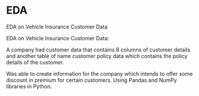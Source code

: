 # EDA
EDA on Vehicle Insurance Customer Data 


EDA on Vehicle Insurance Customer Data:

A company had customer data that contains 8 columns of customer details and another table of name customer policy data which contains the policy details of the customer.

Was able to create information for the company which intends to offer some discount in premium for certain customers. Using Pandas and NumPy libraries in Python.
